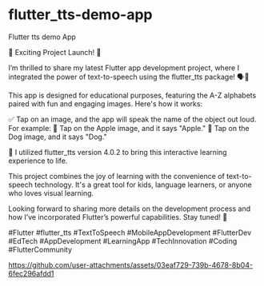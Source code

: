 # flutter_tts-demo-app
Flutter tts demo App 

🚀 Exciting Project Launch! 🚀

I’m thrilled to share my latest Flutter app development project, where I integrated the power of text-to-speech using the flutter_tts package! 🗣️🎤

This app is designed for educational purposes, featuring the A-Z alphabets paired with fun and engaging images. Here's how it works:

✅ Tap on an image, and the app will speak the name of the object out loud.
For example:
🍎 Tap on the Apple image, and it says "Apple."
🐶 Tap on the Dog image, and it says "Dog."

🔧 I utilized flutter_tts version 4.0.2 to bring this interactive learning experience to life.

This project combines the joy of learning with the convenience of text-to-speech technology. It's a great tool for kids, language learners, or anyone who loves visual learning.

Looking forward to sharing more details on the development process and how I’ve incorporated Flutter’s powerful capabilities. Stay tuned! 🎉

#Flutter #flutter_tts #TextToSpeech #MobileAppDevelopment #FlutterDev #EdTech #AppDevelopment #LearningApp #TechInnovation #Coding #FlutterCommunity

https://github.com/user-attachments/assets/03eaf729-739b-4678-8b04-6fec296afdd1

